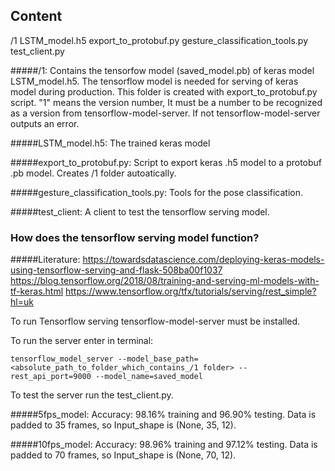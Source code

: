 ## Content

/1
LSTM_model.h5
export_to_protobuf.py
gesture_classification_tools.py
test_client.py

#####/1: 
Contains the tensorfow model (saved_model.pb) of keras model LSTM_model.h5. The tensorflow model is needed for serving of keras model during production. This folder is created with export_to_protobuf.py script. "1" means the version number, It must be a number to be recognized as a version from tensorflow-model-server. If not tensorflow-model-server outputs an error.

#####LSTM_model.h5:
The trained keras model

#####export_to_protobuf.py:
Script to export keras .h5 model to a protobuf .pb model. Creates /1 folder autoatically.

#####gesture_classification_tools.py:
Tools for the pose classification.

#####test_client: 
A client to test the tensorflow serving model.


### How does the tensorflow serving model function?

#####Literature:
https://towardsdatascience.com/deploying-keras-models-using-tensorflow-serving-and-flask-508ba00f1037
https://blog.tensorflow.org/2018/08/training-and-serving-ml-models-with-tf-keras.html
https://www.tensorflow.org/tfx/tutorials/serving/rest_simple?hl=uk

To run Tensorflow serving tensorflow-model-server must be installed.

To run the server enter in terminal:

```
tensorflow_model_server --model_base_path=<absolute_path_to_folder_which_contains_/1 folder> --rest_api_port=9000 --model_name=saved_model
```

To test the server run the test_client.py.


#####5fps_model:
Accuracy: 98.16% training and 96.90% testing. Data is padded to 35 frames, so Input_shape is (None, 35, 12).


#####10fps_model:
Accuracy: 98.96% training and 97.12% testing. Data is padded to 70 frames, so Input_shape is (None, 70, 12).
